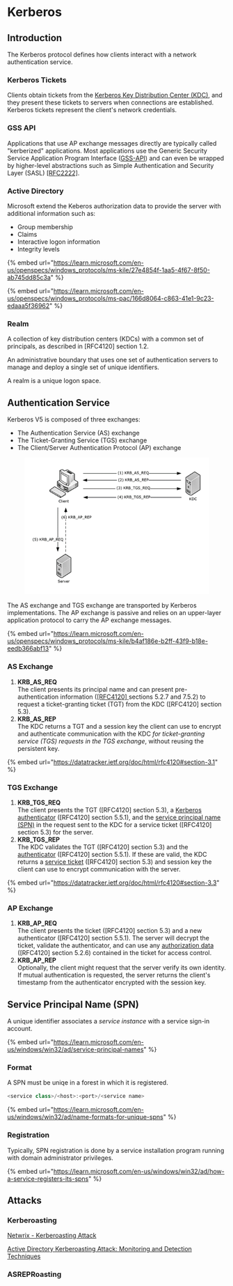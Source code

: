 # Kerberos

## Introduction

The Kerberos protocol defines how clients interact with a network authentication service.

### Kerberos Tickets

Clients obtain tickets from the [Kerberos Key Distribution Center (KDC)](../ad/infrastructure/kdc.md), and they present these tickets to servers when connections are established. Kerberos tickets represent the client's network credentials.

### GSS API

Applications that use AP exchange messages directly are typically called "kerberized" applications. Most applications use the Generic Security Service Application Program Interface ([GSS-API](overview.md#generic-security-services-gss)) and can even be wrapped by higher-level abstractions such as Simple Authentication and Security Layer (SASL) [\[RFC2222\]](https://go.microsoft.com/fwlink/?LinkId=90322).

### Active Directory

Microsoft extend the Keberos authorization data to provide the server with additional information such as:

* Group membership
* Claims
* Interactive logon information
* Integrity levels

{% embed url="https://learn.microsoft.com/en-us/openspecs/windows_protocols/ms-kile/27e4854f-1aa5-4f67-8f50-ab745dd85c3a" %}

{% embed url="https://learn.microsoft.com/en-us/openspecs/windows_protocols/ms-pac/166d8064-c863-41e1-9c23-edaaa5f36962" %}

### Realm

A collection of key distribution centers (KDCs) with a common set of principals, as described in \[RFC4120] section 1.2.

An administrative boundary that uses one set of authentication servers to manage and deploy a single set of unique identifiers.

A realm is a unique logon space.

## Authentication Service

Kerberos V5 is composed of three exchanges:

* The Authentication Service (AS) exchange
* The Ticket-Granting Service (TGS) exchange
* The Client/Server Authentication Protocol (AP) exchange

<figure><img src="../../.gitbook/assets/圖片 (1).png" alt=""><figcaption></figcaption></figure>

The AS exchange and TGS exchange are transported by Kerberos implementations. The AP exchange is passive and relies on an upper-layer application protocol to carry the AP exchange messages.

{% embed url="https://learn.microsoft.com/en-us/openspecs/windows_protocols/ms-kile/b4af186e-b2ff-43f9-b18e-eedb366abf13" %}

### AS Exchange

1. **KRB\_AS\_REQ**\
   The client presents its principal name and can present pre-authentication information ([\[RFC4120\] ](https://datatracker.ietf.org/doc/html/rfc4120#section-7.5.2)sections 5.2.7 and 7.5.2) to request a ticket-granting ticket (TGT) from the KDC (\[RFC4120] section 5.3).
2. **KRB\_AS\_REP**\
   The KDC returns a TGT and a session key the client can use to encrypt and authenticate communication with the KDC _for ticket-granting service (TGS) requests in the TGS exchange_, without reusing the persistent key.

{% embed url="https://datatracker.ietf.org/doc/html/rfc4120#section-3.1" %}

### TGS Exchange

1. **KRB\_TGS\_REQ**\
   The client presents the TGT (\[RFC4120] section 5.3), a [Kerberos authenticator](https://learn.microsoft.com/en-us/openspecs/windows\_protocols/ms-kile/e720dd17-0703-4ce4-ab66-7ccf2d72c579#gt\_4ad68485-ee2b-49ab-a9a7-6c343bce39c6) (\[RFC4120] section 5.5.1), and the [service principal name (SPN)](https://learn.microsoft.com/en-us/openspecs/windows\_protocols/ms-kile/e720dd17-0703-4ce4-ab66-7ccf2d72c579#gt\_547217ca-134f-4b43-b375-f5bca4c16ce4) in the request sent to the KDC for a service ticket (\[RFC4120]  section 5.3) for the server.
2. **KRB\_TGS\_REP**\
   The KDC validates the TGT (\[RFC4120]  section 5.3) and the [authenticator](https://learn.microsoft.com/en-us/openspecs/windows\_protocols/ms-kile/e720dd17-0703-4ce4-ab66-7ccf2d72c579#gt\_e72a2c02-84a2-4ce3-b66f-86f725642dc3) (\[RFC4120] section 5.5.1). If these are valid, the KDC returns a [service ticket](https://learn.microsoft.com/en-us/openspecs/windows\_protocols/ms-kile/e720dd17-0703-4ce4-ab66-7ccf2d72c579#gt\_b4041466-ae24-4fd4-83e4-5dbc4f32aaab) (\[RFC4120] section 5.3) and session key the client can use to encrypt communication with the server.

{% embed url="https://datatracker.ietf.org/doc/html/rfc4120#section-3.3" %}

### AP Exchange

1. **KRB\_AP\_REQ**\
   The client presents the ticket (\[RFC4120] section 5.3) and a new authenticator (\[RFC4120] section 5.5.1). The server will decrypt the ticket, validate the authenticator, and can use any [authorization data](https://learn.microsoft.com/en-us/openspecs/windows\_protocols/ms-kile/e720dd17-0703-4ce4-ab66-7ccf2d72c579#gt\_0eef5aca-03f3-4b09-b79b-cdf7f730ad89) (\[RFC4120] section 5.2.6) contained in the ticket for access control.
2. **KRB\_AP\_REP**\
   Optionally, the client might request that the server verify its own identity. If mutual authentication is requested, the server returns the client's timestamp from the authenticator encrypted with the session key.

## Service Principal Name (SPN)

A unique identifier associates a _service instance_ with a service sign-in account.

{% embed url="https://learn.microsoft.com/en-us/windows/win32/ad/service-principal-names" %}

### Format

A SPN must be uniqe in a forest in which it is registered.

```C++
<service class>/<host>:<port>/<service name>
```

{% embed url="https://learn.microsoft.com/en-us/windows/win32/ad/name-formats-for-unique-spns" %}

### Registration

Typically, SPN registration is done by a service installation program running with domain administrator privileges.

{% embed url="https://learn.microsoft.com/en-us/windows/win32/ad/how-a-service-registers-its-spns" %}

## Attacks

### Kerberoasting

[Netwrix - Kerberoasting Attack](https://www.netwrix.com/cracking\_kerberos\_tgs\_tickets\_using\_kerberoasting.html)

[Active Directory Kerberoasting Attack: Monitoring and Detection Techniques](https://www.scitepress.org/Papers/2020/89550/89550.pdf)

### ASREPRoasting
